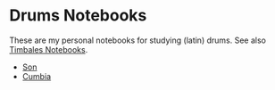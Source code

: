 # Drums Notebooks

These are my personal notebooks for studying (latin) drums.
See also [Timbales Notebooks](https://github.com/mikea/timbales).

- [Son](pdf/son.pdf)
- [Cumbia](pdf/cumbia.pdf)

